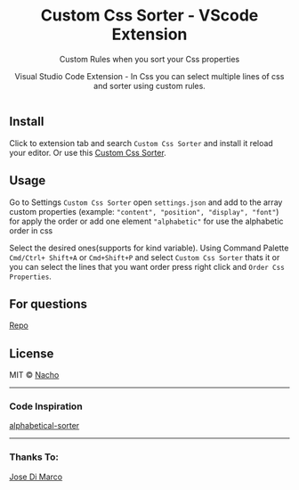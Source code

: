 <h1 align="center"> Custom Css Sorter - VScode Extension </h1>

<p align="center"> Custom Rules when you sort your Css properties</p>

<p align="center"> Visual Studio Code Extension - In Css you can select multiple lines of css and sorter using custom rules.</p>
<p align="center"><img align="center" src=""/></p>

## Install

Click to extension tab and search `Custom Css Sorter` and install it reload your editor. Or use this [Custom Css Sorter](link_to_marketplace).

## Usage

Go to Settings `Custom Css Sorter` open `settings.json` and add to the array custom properties (example: `"content", "position", "display", "font"`)  for apply the order or add one element `"alphabetic"` for use the alphabetic order in css


Select the desired ones(supports for kind variable).
Using Command Palette `Cmd/Ctrl+ Shift+A` or
`Cmd+Shift+P` and select `Custom Css Sorter` thats it or you can select the lines that you want order press right click and `Order Css Properties`.

## For questions

[Repo](https://github.com/nacho87/custom-css-sorter)

## License

MIT © [Nacho](https://github.com/nacho87)

---

### Code Inspiration
[alphabetical-sorter](https://marketplace.visualstudio.com/items?itemName=ue.alphabetical-sorter)

---

### Thanks To:
[Jose Di Marco](https://github.com/joseignaciodimarco)